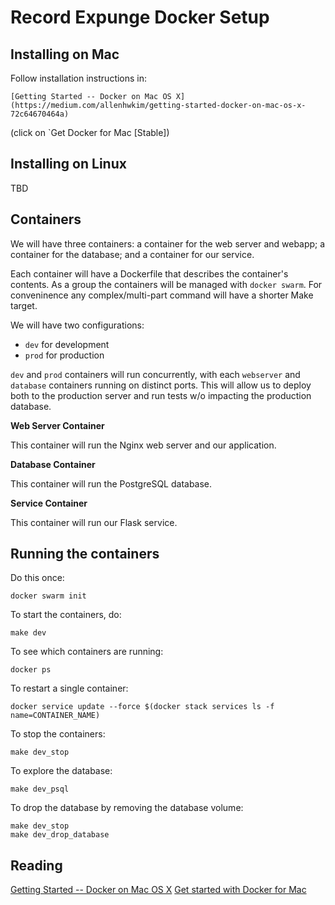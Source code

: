 Record Expunge Docker Setup
===========================


Installing on Mac
-----------------

Follow installation instructions in:

    [Getting Started -- Docker on Mac OS X](https://medium.com/allenhwkim/getting-started-docker-on-mac-os-x-72c64670464a)

(click on `Get Docker for Mac [Stable])


Installing on Linux
-------------------

TBD


Containers
----------

We will have three containers: a container for the web server and webapp; a container for the database; and a container for our service.

Each container will have a Dockerfile that describes the container's contents. As a group the containers will be managed with `docker swarm`. For conveninence any complex/multi-part command will have a shorter Make target.

We will have two configurations:

- `dev` for development
- `prod` for production

`dev` and `prod` containers will run concurrently, with each `webserver` and `database` containers running on distinct ports. This will allow us to deploy both to the production server and run tests w/o impacting the production database.


**Web Server Container**

This container will run the Nginx web server and our application.


**Database Container**

This container will run the PostgreSQL database.


**Service Container**

This container will run our Flask service.


Running the containers
----------------------

Do this once:

    docker swarm init

To start the containers, do:

    make dev


To see which containers are running:

    docker ps


To restart a single container:

    docker service update --force $(docker stack services ls -f name=CONTAINER_NAME)


To stop the containers:

    make dev_stop


To explore the database:

    make dev_psql


To drop the database by removing the database volume:

    make dev_stop
    make dev_drop_database


Reading
-------

[Getting Started -- Docker on Mac OS X](https://medium.com/allenhwkim/getting-started-docker-on-mac-os-x-72c64670464a)
[Get started with Docker for Mac](https://docs.docker.com/docker-for-mac/)
